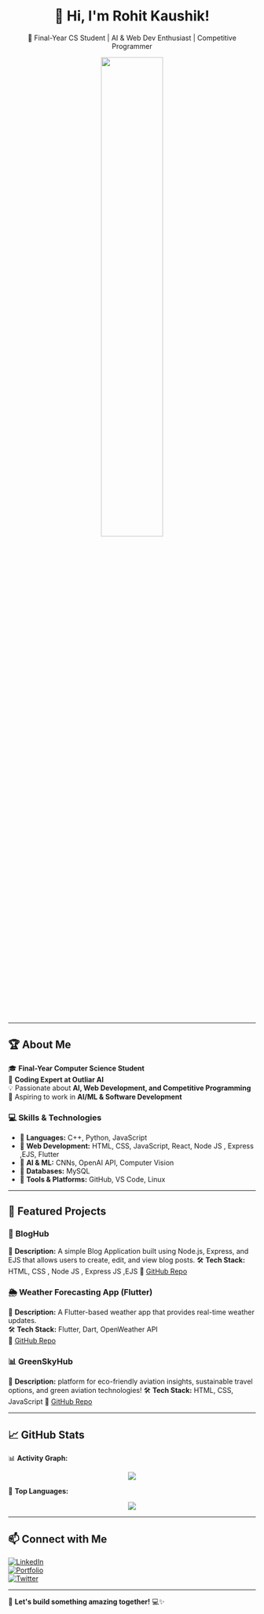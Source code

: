 <h1 align="center">👋 Hi, I'm Rohit Kaushik!</h1>
<p align="center">
  🚀 Final-Year CS Student | AI & Web Dev Enthusiast | Competitive Programmer  
</p>

<p align="center">
  <img src="https://github-readme-stats.vercel.app/api?username=rohit-kaushik0&show_icons=true&theme=radical" width="50%">
</p>

---

## 🏆 About Me  
🎓 **Final-Year Computer Science Student**  
💼 **Coding Expert at Outliar AI**  
💡 Passionate about **AI, Web Development, and Competitive Programming**  
🚀 Aspiring to work in **AI/ML & Software Development**  

### **💻 Skills & Technologies**
- 🔹 **Languages:** C++, Python, JavaScript  
- 🔹 **Web Development:** HTML, CSS, JavaScript, React, Node JS , Express ,EJS, Flutter  
- 🔹 **AI & ML:** CNNs, OpenAI API, Computer Vision  
- 🔹 **Databases:** MySQL  
- 🔹 **Tools & Platforms:** GitHub, VS Code, Linux  

---

## 📂 Featured Projects  

### 🎨 **BlogHub**  
📌 **Description:** A simple Blog Application built using Node.js, Express, and EJS that allows users to create, edit, and view blog posts. 
🛠 **Tech Stack:** HTML, CSS , Node JS , Express JS ,EJS 
🔗 [GitHub Repo](https://github.com/rohit-kaushik0/BlogHub)  

### 🌦 **Weather Forecasting App (Flutter)**  
📌 **Description:** A Flutter-based weather app that provides real-time weather updates.  
🛠 **Tech Stack:** Flutter, Dart, OpenWeather API  
🔗 [GitHub Repo](https://github.com/your-github-username/weather-app)  



### 📊 **GreenSkyHub**  
📌 **Description:** platform for eco-friendly aviation insights, sustainable travel options, and green aviation technologies!
🛠 **Tech Stack:** HTML, CSS, JavaScript
🔗 [GitHub Repo](https://github.com/rohit-kaushik0/greenskyhub)  

---

## 📈 GitHub Stats  
📊 **Activity Graph:**  
<p align="center">
  <img src="https://github-readme-activity-graph.vercel.app/graph?username=rohit-kaushik0&theme=dracula" />
</p>

📌 **Top Languages:**  
<p align="center">
  <img src="https://github-readme-stats.vercel.app/api/top-langs/?username=rohit-kaushik0&layout=compact&theme=radical" />
</p>

---

## 📫 Connect with Me  
[![LinkedIn](https://img.shields.io/badge/LinkedIn-Connect-blue?logo=linkedin)](https://www.linkedin.com/in/rohit-hrk-517809231/)  
[![Portfolio](https://img.shields.io/badge/Portfolio-Visit-orange?logo=web)](https://yourwebsite.com)  
[![Twitter](https://img.shields.io/badge/Twitter-Follow-blue?logo=twitter)](https://twitter.com/yourhandle)  

---

🚀 **Let's build something amazing together!** 💻✨  
